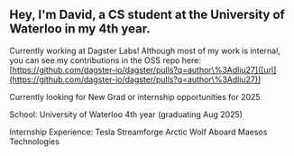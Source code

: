 ## Hey, I'm David, a CS student at the University of Waterloo in my 4th year. 

Currently working at Dagster Labs! Although most of my work is internal, you can see my contributions in the OSS repo here: [https://github.com/dagster-io/dagster/pulls?q=author\%3Adliu27]([url](https://github.com/dagster-io/dagster/pulls?q=author\%3Adliu27))

Currently looking for New Grad or internship opportunities for 2025.

School:
University of Waterloo
4th year (graduating Aug 2025)

Internship Experience:
Tesla
Streamforge
Arctic Wolf
Aboard
Maesos Technologies
